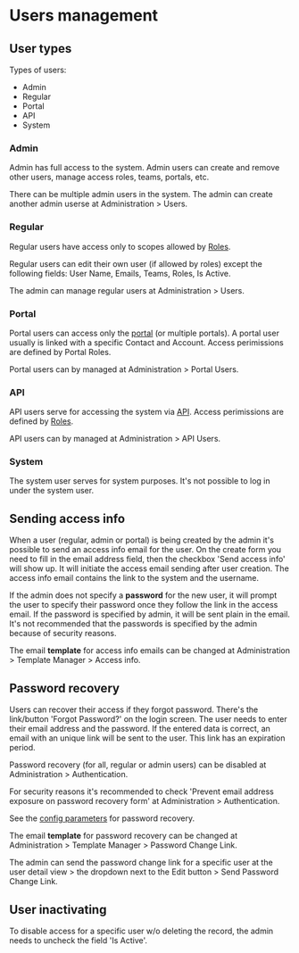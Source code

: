 # Users management

## User types

Types of users:

* Admin
* Regular
* Portal
* API
* System

### Admin

Admin has full access to the system. Admin users can create and remove other users, manage access roles, teams, portals, etc.

There can be multiple admin users in the system. The admin can create another admin userse at Administration > Users.

### Regular

Regular users have access only to scopes allowed by [Roles](roles-management.md).

Regular users can edit their own user (if allowed by roles) except the following fields: User Name, Emails, Teams, Roles, Is Active.

The admin can manage regular users at Administration > Users.

### Portal

Portal users can access only the [portal](portal.md) (or multiple portals). A portal user usually is linked with a specific Contact and Account. Access perimissions are defined by Portal Roles.

Portal users can by managed at Administration > Portal Users.

### API

API users serve for accessing the system via [API](../development/api.md). Access perimissions are defined by [Roles](roles-management.md).

API users can by managed at Administration > API Users.

### System

The system user serves for system purposes. It's not possible to log in under the system user.


## Sending access info

When a user (regular, admin or portal) is being created by the admin it's possible to send an access info email for the user. On the create form you need to fill in the email address field, then the checkbox 'Send access info' will show up. It will initiate the access email sending after user creation. The access info email contains the link to the system and the username.

If the admin does not specify a **password** for the new user, it will prompt the user to specify their password once they follow the link in the access email. If the password is specified by admin, it will be sent plain in the email. It's not recommended that the passwords is specified by the admin because of security reasons.

The email **template** for access info emails can be changed at Administration > Template Manager > Access info.


## Password recovery

Users can recover their access if they forgot password. There's the link/button 'Forgot Password?' on the login screen. The user needs to enter their email address and the password. If the entered data is correct, an email with an unique link will be sent to the user. This link has an expiration period.

Password recovery (for all, regular or admin users) can be disabled at Administration > Authentication.

For security reasons it's recommended to check 'Prevent email address exposure on password recovery form' at Administration > Authentication.

See the [config parameters](config-params.md#passwords) for password recovery.

The email **template** for password recovery can be changed at Administration > Template Manager > Password Change Link.

The admin can send the password change link for a specific user at the user detail view > the dropdown next to the Edit button > Send Password Change Link.

## User inactivating

To disable access for a specific user w/o deleting the record, the admin needs to uncheck the field 'Is Active'.
